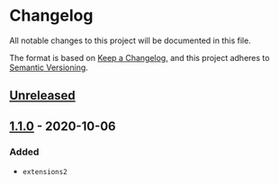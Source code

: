 # Changelog

All notable changes to this project will be documented in this file.

The format is based on [Keep a Changelog](https://keepachangelog.com/en/1.0.0/),
and this project adheres to [Semantic Versioning](https://semver.org/spec/v2.0.0.html).

## [Unreleased]

## [1.1.0] - 2020-10-06

### Added

- `extensions2`

[Unreleased]: https://github.com/viz-rs/mime-db/compare/v1.1.0...HEAD
[1.1.0]: https://github.com/viz-rs/mime-db/compare/v1.0.0...v1.1.0
